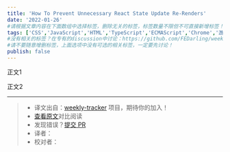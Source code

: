 ```yaml
---
title: 'How To Prevent Unnecessary React State Update Re-Renders'
date: '2022-01-26'
#请根据文章内容在下面数组中选择标签，删除无关的标签，标签数量不限但不可直接新增标签！
tags: ['CSS','JavaScript','HTML','TypeScript','ECMAScript','Chrome','游览器','网络','React','Vue','webpack','babel','vite','node']
#没有相关的标签？在专有的discussion中讨论：https://github.com/FEDarling/weekly-tracker/discussions/51#discussion-3827174
#请不要随意增删标签，上面选项中没有可选的相关标签，一定要先讨论！
publish: false
---
```


正文1
<!--以上是预览信息，图片一张或限制百字左右，前者优先-->
<!-- more -->

正文2

---
> * 译文出自：[weekly-tracker](https://github.com/FEDarling/weekly-tracker) 项目，期待你的加入！
> * [查看原文](https://react.statuscode.com/link/118297/web)对比阅读
> * 发现错误？[提交 PR](https://github.com/FEDarling/weekly-tracker/blob/main/weeklys/react_status/271/How_To_Prevent_Unnecessary_React_State_Update_Re-Renders.md)
> * 译者：
> * 校对者：